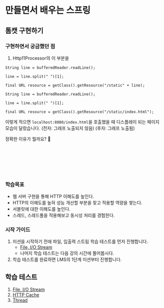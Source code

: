 # 만들면서 배우는 스프링

## 톰캣 구현하기

### 구현하면서 궁금했던 점

1. Http11Processor의 이 부분을

``` 
String line = bufferedReader.readLine();

line = line.split(" ")[1];

final URL resource = getClass().getResource("/static" + line);
```

``` 
String line = bufferedReader.readLine();

line = line.split(" ")[1];

final URL resource = getClass().getResource("/static/index.html");
```

이렇게 적으면 `localhost:8080/index.html`을 호출했을 때 디스플레이 되는 페이지 모습이 달랐습니다.
(전자: 그래프 노출되지 않음)
(후자: 그래프 노출됨)

정확한 이유가 뭘까요? 🤔

<br><br><br><br><br>

### 학습목표

- 웹 서버 구현을 통해 HTTP 이해도를 높인다.
- HTTP의 이해도를 높혀 성능 개선할 부분을 찾고 적용할 역량을 쌓는다.
- 서블릿에 대한 이해도를 높인다.
- 스레드, 스레드풀을 적용해보고 동시성 처리를 경험한다.

### 시작 가이드

1. 미션을 시작하기 전에 파일, 입출력 스트림 학습 테스트를 먼저 진행합니다.
    - [File, I/O Stream](study/src/test/java/study)
    - 나머지 학습 테스트는 다음 강의 시간에 풀어봅시다.
2. 학습 테스트를 완료하면 LMS의 1단계 미션부터 진행합니다.

## 학습 테스트

1. [File, I/O Stream](study/src/test/java/study)
2. [HTTP Cache](study/src/test/java/cache)
3. [Thread](study/src/test/java/thread)
